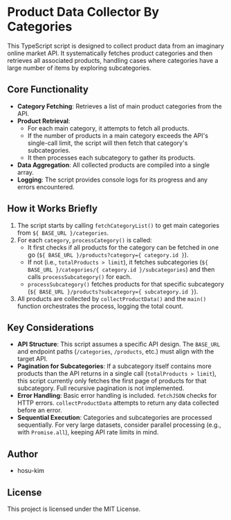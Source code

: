 # Product Data Collector By Categories

This TypeScript script is designed to collect product data from an imaginary online market API. It systematically fetches product categories and then retrieves all associated products, handling cases where categories have a large number of items by exploring subcategories.

## Core Functionality

*   **Category Fetching**: Retrieves a list of main product categories from the API.
*   **Product Retrieval**:
    *   For each main category, it attempts to fetch all products.
    *   If the number of products in a main category exceeds the API's single-call limit, the script will then fetch that category's subcategories.
    *   It then processes each subcategory to gather its products.
*   **Data Aggregation**: All collected products are compiled into a single array.
*   **Logging**: The script provides console logs for its progress and any errors encountered.

## How it Works Briefly

1.  The script starts by calling `fetchCategoryList()` to get main categories from `${ BASE_URL }/categories`.
2.  For each `category`, `processCategory()` is called:
    *   It first checks if all products for the category can be fetched in one go (`${ BASE_URL }/products?category={ category.id }`).
    *   If not (i.e., `totalProducts > limit`), it fetches subcategories (`${ BASE_URL }/categories/{ category.id }/subcategories`) and then calls `processSubcategory()` for each.
    *   `processSubcategory()` fetches products for that specific subcategory (`${ BASE_URL }/products?subcategory={ subcategory.id }`).
3.  All products are collected by `collectProductData()` and the `main()` function orchestrates the process, logging the total count.

## Key Considerations

*   **API Structure**: This script assumes a specific API design. The `BASE_URL` and endpoint paths (`/categories`, `/products`, etc.) must align with the target API.
*   **Pagination for Subcategories**: If a subcategory itself contains more products than the API returns in a single call (`totalProducts > limit`), this script currently only fetches the first page of products for that subcategory. Full recursive pagination is not implemented.
*   **Error Handling**: Basic error handling is included. `fetchJSON` checks for HTTP errors. `collectProductData` attempts to return any data collected before an error.
*   **Sequential Execution**: Categories and subcategories are processed sequentially. For very large datasets, consider parallel processing (e.g., with `Promise.all`), keeping API rate limits in mind.

## Author

*   hosu-kim

## License

This project is licensed under the MIT License.
